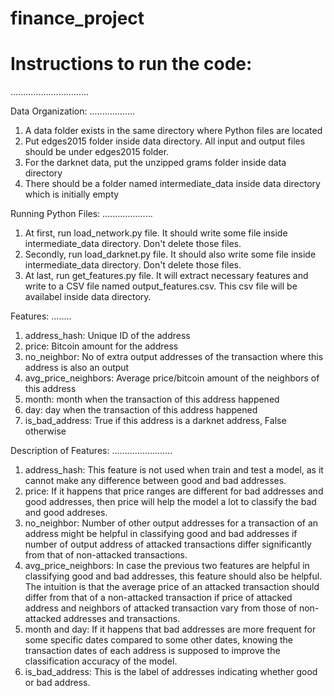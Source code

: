 # finance_project


# Instructions to run the code:
...............................

Data Organization:
..................
1. A data folder exists in the same directory where Python files are located
2. Put edges2015 folder inside data directory. All input and output files should be under edges2015 folder.
3. For the darknet data, put the unzipped grams folder inside data directory
4. There should be a folder named intermediate_data inside data directory which is initially empty

Running Python Files:
....................
1. At first, run load_network.py file. It should write some file inside intermediate_data directory. Don't delete those files.
2. Secondly, run load_darknet.py file. It should also write some file inside intermediate_data directory. Don't delete those files.
3. At last, run get_features.py file. It will extract necessary features and write to a CSV file named output_features.csv. This csv file will be availabel inside data directory.

Features:
........
1. address_hash: Unique ID of the address
2. price: Bitcoin amount for the address
3. no_neighbor: No of extra output addresses of the transaction where this address is also an output
4. avg_price_neighbors: Average price/bitcoin amount of the neighbors of this address
5. month: month when the transaction of this address happened
6. day: day when the transaction of this address happened
7. is_bad_address: True if this address is a darknet address, False otherwise


Description of Features:
........................
1. address_hash: This feature is not used when train and test a model, as it cannot make any difference between good and bad addresses. 
2. price: If it happens that price ranges are different for bad addresses and good addresses, then price will help the model a lot to classify the bad and good addreses.
3. no_neighbor: Number of other output addresses for a transaction of an address might be helpful in classifying good and bad addresses if number of output address of attacked transactions differ significantly from that of non-attacked transactions.
4. avg_price_neighbors: In case the previous two features are helpful in classifying good and bad addresses, this feature should also be helpful. The intuition is that the average price of an attacked transaction should differ from that of a non-attacked transaction if price of attacked address and neighbors of attacked transaction vary from those of non-attacked addresses and transactions.
5. month and day: If it happens that bad addresses are more frequent for some specific dates compared to some other dates, knowing the transaction dates of each address is supposed to improve the classification accuracy of the model.
6. is_bad_address: This is the label of addresses indicating whether good or bad address.
